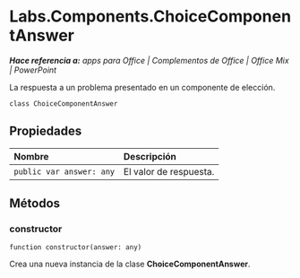 
# <a name="labs.components.choicecomponentanswer"></a>Labs.Components.ChoiceComponentAnswer

 _**Hace referencia a:** apps para Office | Complementos de Office | Office Mix | PowerPoint_

La respuesta a un problema presentado en un componente de elección.

```
class ChoiceComponentAnswer
```


## <a name="properties"></a>Propiedades


|**Nombre**|**Descripción**|
|:-----|:-----|
| `public var answer: any`|El valor de respuesta.|

## <a name="methods"></a>Métodos




### <a name="constructor"></a>constructor

 `function constructor(answer: any)`

Crea una nueva instancia de la clase **ChoiceComponentAnswer**.

